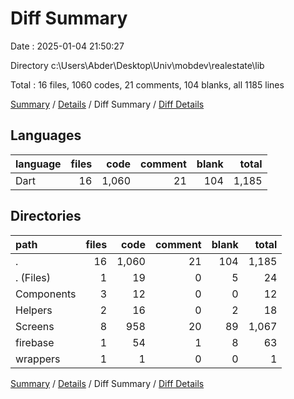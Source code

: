 # Diff Summary

Date : 2025-01-04 21:50:27

Directory c:\\Users\\Abder\\Desktop\\Univ\\mobdev\\realestate\\lib

Total : 16 files,  1060 codes, 21 comments, 104 blanks, all 1185 lines

[Summary](results.md) / [Details](details.md) / Diff Summary / [Diff Details](diff-details.md)

## Languages
| language | files | code | comment | blank | total |
| :--- | ---: | ---: | ---: | ---: | ---: |
| Dart | 16 | 1,060 | 21 | 104 | 1,185 |

## Directories
| path | files | code | comment | blank | total |
| :--- | ---: | ---: | ---: | ---: | ---: |
| . | 16 | 1,060 | 21 | 104 | 1,185 |
| . (Files) | 1 | 19 | 0 | 5 | 24 |
| Components | 3 | 12 | 0 | 0 | 12 |
| Helpers | 2 | 16 | 0 | 2 | 18 |
| Screens | 8 | 958 | 20 | 89 | 1,067 |
| firebase | 1 | 54 | 1 | 8 | 63 |
| wrappers | 1 | 1 | 0 | 0 | 1 |

[Summary](results.md) / [Details](details.md) / Diff Summary / [Diff Details](diff-details.md)
